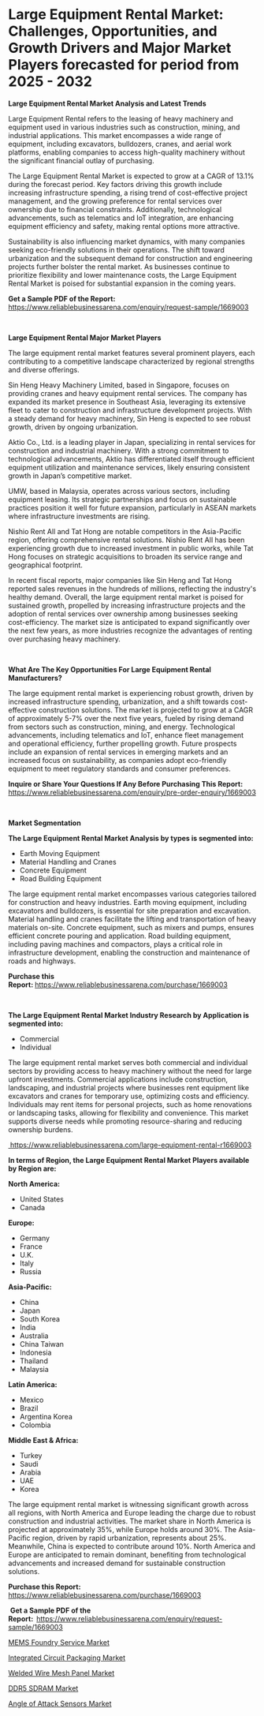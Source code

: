 <p><h1>Large Equipment Rental Market: Challenges, Opportunities, and Growth Drivers and Major Market Players forecasted for period from 2025 - 2032</h1></p><p><strong>Large Equipment Rental Market Analysis and Latest Trends</strong></p>
<p><p>Large Equipment Rental refers to the leasing of heavy machinery and equipment used in various industries such as construction, mining, and industrial applications. This market encompasses a wide range of equipment, including excavators, bulldozers, cranes, and aerial work platforms, enabling companies to access high-quality machinery without the significant financial outlay of purchasing.</p><p>The Large Equipment Rental Market is expected to grow at a CAGR of 13.1% during the forecast period. Key factors driving this growth include increasing infrastructure spending, a rising trend of cost-effective project management, and the growing preference for rental services over ownership due to financial constraints. Additionally, technological advancements, such as telematics and IoT integration, are enhancing equipment efficiency and safety, making rental options more attractive.</p><p>Sustainability is also influencing market dynamics, with many companies seeking eco-friendly solutions in their operations. The shift toward urbanization and the subsequent demand for construction and engineering projects further bolster the rental market. As businesses continue to prioritize flexibility and lower maintenance costs, the Large Equipment Rental Market is poised for substantial expansion in the coming years.</p></p>
<p><strong>Get a Sample PDF of the Report:&nbsp;</strong> <a href="https://www.reliablebusinessarena.com/enquiry/request-sample/1669003?utm_campaign=1990&utm_medium=2&utm_source=Github&utm_content=ia&utm_term=10032025&utm_id=large-equipment-rental">https://www.reliablebusinessarena.com/enquiry/request-sample/1669003</a></p>
<p>&nbsp;</p>
<p><strong>Large Equipment Rental Major Market Players</strong></p>
<p><p>The large equipment rental market features several prominent players, each contributing to a competitive landscape characterized by regional strengths and diverse offerings. </p><p>Sin Heng Heavy Machinery Limited, based in Singapore, focuses on providing cranes and heavy equipment rental services. The company has expanded its market presence in Southeast Asia, leveraging its extensive fleet to cater to construction and infrastructure development projects. With a steady demand for heavy machinery, Sin Heng is expected to see robust growth, driven by ongoing urbanization.</p><p>Aktio Co., Ltd. is a leading player in Japan, specializing in rental services for construction and industrial machinery. With a strong commitment to technological advancements, Aktio has differentiated itself through efficient equipment utilization and maintenance services, likely ensuring consistent growth in Japan’s competitive market.</p><p>UMW, based in Malaysia, operates across various sectors, including equipment leasing. Its strategic partnerships and focus on sustainable practices position it well for future expansion, particularly in ASEAN markets where infrastructure investments are rising.</p><p>Nishio Rent All and Tat Hong are notable competitors in the Asia-Pacific region, offering comprehensive rental solutions. Nishio Rent All has been experiencing growth due to increased investment in public works, while Tat Hong focuses on strategic acquisitions to broaden its service range and geographical footprint.</p><p>In recent fiscal reports, major companies like Sin Heng and Tat Hong reported sales revenues in the hundreds of millions, reflecting the industry's healthy demand. Overall, the large equipment rental market is poised for sustained growth, propelled by increasing infrastructure projects and the adoption of rental services over ownership among businesses seeking cost-efficiency. The market size is anticipated to expand significantly over the next few years, as more industries recognize the advantages of renting over purchasing heavy machinery.</p></p>
<p>&nbsp;</p>
<p><strong>What Are The Key Opportunities For Large Equipment Rental Manufacturers?</strong></p>
<p><p>The large equipment rental market is experiencing robust growth, driven by increased infrastructure spending, urbanization, and a shift towards cost-effective construction solutions. The market is projected to grow at a CAGR of approximately 5-7% over the next five years, fueled by rising demand from sectors such as construction, mining, and energy. Technological advancements, including telematics and IoT, enhance fleet management and operational efficiency, further propelling growth. Future prospects include an expansion of rental services in emerging markets and an increased focus on sustainability, as companies adopt eco-friendly equipment to meet regulatory standards and consumer preferences.</p></p>
<p><strong>Inquire or Share Your Questions If Any Before Purchasing This Report:</strong> <a href="https://www.reliablebusinessarena.com/enquiry/pre-order-enquiry/1669003?utm_campaign=1990&utm_medium=2&utm_source=Github&utm_content=ia&utm_term=10032025&utm_id=large-equipment-rental">https://www.reliablebusinessarena.com/enquiry/pre-order-enquiry/1669003</a></p>
<p>&nbsp;</p>
<p><strong>Market Segmentation</strong></p>
<p><strong>The Large Equipment Rental Market Analysis by types is segmented into:</strong></p>
<p><ul><li>Earth Moving Equipment</li><li>Material Handling and Cranes</li><li>Concrete Equipment</li><li>Road Building Equipment</li></ul></p>
<p><p>The large equipment rental market encompasses various categories tailored for construction and heavy industries. Earth moving equipment, including excavators and bulldozers, is essential for site preparation and excavation. Material handling and cranes facilitate the lifting and transportation of heavy materials on-site. Concrete equipment, such as mixers and pumps, ensures efficient concrete pouring and application. Road building equipment, including paving machines and compactors, plays a critical role in infrastructure development, enabling the construction and maintenance of roads and highways.</p></p>
<p><strong>Purchase this Report:&nbsp;</strong><a href="https://www.reliablebusinessarena.com/purchase/1669003?utm_campaign=1990&utm_medium=2&utm_source=Github&utm_content=ia&utm_term=10032025&utm_id=large-equipment-rental">https://www.reliablebusinessarena.com/purchase/1669003</a></p>
<p>&nbsp;</p>
<p><strong>The Large Equipment Rental Market Industry Research by Application is segmented into:</strong></p>
<p><ul><li>Commercial</li><li>Individual</li></ul></p>
<p><p>The large equipment rental market serves both commercial and individual sectors by providing access to heavy machinery without the need for large upfront investments. Commercial applications include construction, landscaping, and industrial projects where businesses rent equipment like excavators and cranes for temporary use, optimizing costs and efficiency. Individuals may rent items for personal projects, such as home renovations or landscaping tasks, allowing for flexibility and convenience. This market supports diverse needs while promoting resource-sharing and reducing ownership burdens.</p></p>
<p><a href="https://www.reliablebusinessarena.com/large-equipment-rental-r1669003?utm_campaign=1990&utm_medium=2&utm_source=Github&utm_content=ia&utm_term=10032025&utm_id=large-equipment-rental">&nbsp;https://www.reliablebusinessarena.com/large-equipment-rental-r1669003</a></p>
<p><strong>In terms of Region, the Large Equipment Rental Market Players available by Region are:</strong></p>
<p>
    <p> <strong> North America: </strong>
        <ul>
            <li>United States</li>
            <li>Canada</li>
        </ul>
        </p> 
    <p> <strong> Europe: </strong>
        <ul>
            <li>Germany</li>
            <li>France</li>
            <li>U.K.</li>
            <li>Italy</li>
            <li>Russia</li>
        </ul>
        </p> 
    <p> <strong> Asia-Pacific: </strong>
        <ul>
            <li>China</li>
            <li>Japan</li>
            <li>South Korea</li>
            <li>India</li>
            <li>Australia</li>
            <li>China Taiwan</li>
            <li>Indonesia</li>
            <li>Thailand</li>
            <li>Malaysia</li>
        </ul>
        </p> 
    <p> <strong> Latin America: </strong>
        <ul>
            <li>Mexico</li>
            <li>Brazil</li>
            <li>Argentina Korea</li>
            <li>Colombia</li>
        </ul>
        </p> 
    <p> <strong> Middle East & Africa: </strong>
        <ul>
            <li>Turkey</li>
            <li>Saudi</li>
            <li>Arabia</li>
            <li>UAE</li>
            <li>Korea</li>
        </ul>
    </p>
    </p>
<p><p>The large equipment rental market is witnessing significant growth across all regions, with North America and Europe leading the charge due to robust construction and industrial activities. The market share in North America is projected at approximately 35%, while Europe holds around 30%. The Asia-Pacific region, driven by rapid urbanization, represents about 25%. Meanwhile, China is expected to contribute around 10%. North America and Europe are anticipated to remain dominant, benefiting from technological advancements and increased demand for sustainable construction solutions.</p></p>
<p><strong>Purchase this Report: </strong><a href="https://www.reliablebusinessarena.com/purchase/1669003?utm_campaign=1990&utm_medium=2&utm_source=Github&utm_content=ia&utm_term=10032025&utm_id=large-equipment-rental">https://www.reliablebusinessarena.com/purchase/1669003</a></p>
<p>&nbsp;<strong>Get a Sample PDF of the Report:&nbsp;&nbsp;</strong><a href="https://www.reliablebusinessarena.com/enquiry/request-sample/1669003?utm_campaign=1990&utm_medium=2&utm_source=Github&utm_content=ia&utm_term=10032025&utm_id=large-equipment-rental">https://www.reliablebusinessarena.com/enquiry/request-sample/1669003</a></p>
<p><strong></strong></p>
<p><p><a href="https://www.linkedin.com/pulse/mems-foundry-service-market-report-2025-2032-evaluating-growth-oeadc?utm_campaign=1990&utm_medium=2&utm_source=Github&utm_content=ia&utm_term=10032025&utm_id=large-equipment-rental">MEMS Foundry Service Market</a></p><p><a href="https://www.linkedin.com/pulse/comprehensive-analysis-integrated-circuit-packaging-market-fwjre?utm_campaign=1990&utm_medium=2&utm_source=Github&utm_content=ia&utm_term=10032025&utm_id=large-equipment-rental">Integrated Circuit Packaging Market</a></p><p><a href="https://www.linkedin.com/pulse/research-report-value-market-segmentation-share-analysis-welded-gc1qf?utm_campaign=1990&utm_medium=2&utm_source=Github&utm_content=ia&utm_term=10032025&utm_id=large-equipment-rental">Welded Wire Mesh Panel Market</a></p><p><a href="https://www.linkedin.com/pulse/market-analysis-ddr5-sdram-trends-share-growth-expected-z6c9f?utm_campaign=1990&utm_medium=2&utm_source=Github&utm_content=ia&utm_term=10032025&utm_id=large-equipment-rental">DDR5 SDRAM Market</a></p><p><a href="https://www.linkedin.com/pulse/angle-attack-sensors-market-trends-insights-type-application-uragc?utm_campaign=1990&utm_medium=2&utm_source=Github&utm_content=ia&utm_term=10032025&utm_id=large-equipment-rental">Angle of Attack Sensors Market</a></p></p>